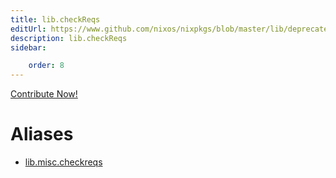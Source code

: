 ```yaml
---
title: lib.checkReqs
editUrl: https://www.github.com/nixos/nixpkgs/blob/master/lib/deprecated.nix#L78C15
description: lib.checkReqs
sidebar:

    order: 8
---
```


<a href="https://www.github.com/nixos/nixpkgs/blob/master/lib/deprecated.nix#L78C15">Contribute Now!</a>


# Aliases

- [lib.misc.checkreqs](/nix-doc-comments/reference/lib/misc/lib-misc-checkreqs)


